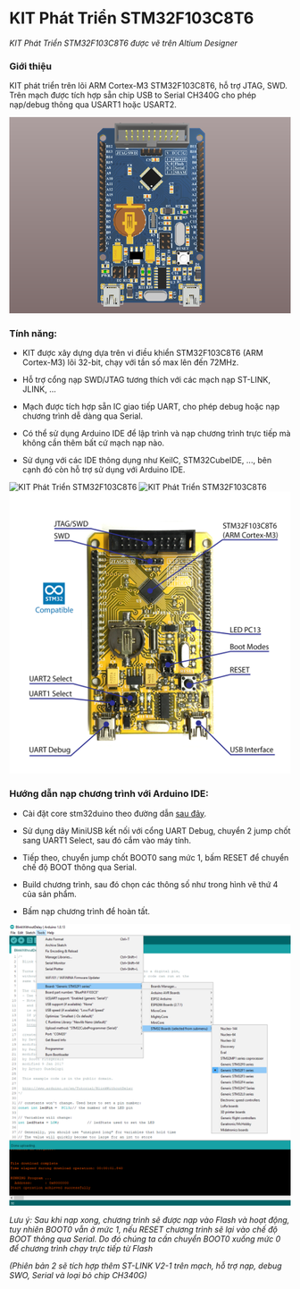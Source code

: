# KIT Phát Triển STM32F103C8T6
*KIT Phát Triển STM32F103C8T6 được vẽ trên Altium Designer*

### Giới thiệu
KIT phát triển trên lõi ARM Cortex-M3 STM32F103C8T6, hỗ trợ JTAG, SWD. Trên mạch được tích hợp sẵn chip USB to Serial CH340G cho phép nạp/debug thông qua USART1 hoặc USART2.

![KIT Phát Triển STM32F103C8T6](/images/image-01.png)

### Tính năng:
- KIT được xây dựng dựa trên vi điều khiển STM32F103C8T6 (ARM Cortex-M3) lõi 32-bit, chạy với tần số max lên đến 72MHz.

- Hỗ trợ cổng nạp SWD/JTAG tương thích với các mạch nạp ST-LINK, JLINK, ...

- Mạch được tích hợp sẵn IC giao tiếp UART, cho phép debug hoặc nạp chương trình dễ dàng qua Serial.

- Có thể sử dụng Arduino IDE để lập trình và nạp chương trình trực tiếp mà không cần thêm bất cứ mạch nạp nào.

- Sử dụng với các IDE thông dụng như KeilC, STM32CubeIDE, ..., bên cạnh đó còn hỗ trợ sử dụng với Arduino IDE.

![KIT Phát Triển STM32F103C8T6](/images/image-02.png)
![KIT Phát Triển STM32F103C8T6](/images/image-03.png)
![KIT Phát Triển STM32F103C8T6](/images/image-04.png)

### Hướng dẫn nạp chương trình với Arduino IDE:
- Cài đặt core stm32duino theo đường dẫn [sau đây](https://github.com/stm32duino/Arduino_Core_STM32).

- Sử dụng dây MiniUSB kết nối với cổng UART Debug, chuyển 2 jump chốt sang UART1 Select, sau đó cắm vào máy tính.

- Tiếp theo, chuyển jump chốt BOOT0 sang mức 1, bấm RESET để chuyển chế độ BOOT thông qua Serial.

- Build chương trình, sau đó chọn các thông số như trong hình vẽ thứ 4 của sản phẩm.
- Bấm nạp chương trình để hoàn tất.

![KIT Phát Triển STM32F103C8T6](/images/image-05.png)

*Lưu ý: Sau khi nạp xong, chương trình sẽ được nạp vào Flash và hoạt động, tuy nhiên BOOT0 vẫn ở mức 1, nếu RESET chương trình sẽ lại vào chế độ BOOT thông qua Serial. Do đó chúng ta cần chuyển BOOT0 xuống mức 0 để chương trình chạy trực tiếp từ Flash*

*(Phiên bản 2 sẽ tích hợp thêm ST-LINK V2-1 trên mạch, hỗ trợ nạp, debug SWO, Serial và loại bỏ chip CH340G)*